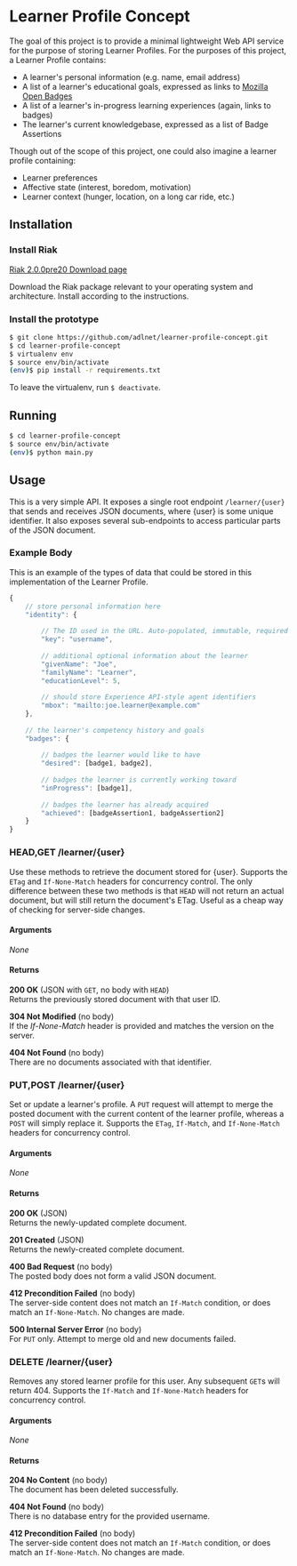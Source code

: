 ﻿# Learner Profile Concept

The goal of this project is to provide a minimal lightweight Web API service for the purpose of storing
Learner Profiles. For the purposes of this project, a Learner Profile contains:

* A learner's personal information (e.g. name, email address)
* A list of a learner's educational goals, expressed as links to [Mozilla Open Badges](http://openbadges.org/)
* A list of a learner's in-progress learning experiences (again, links to badges)
* The learner's current knowledgebase, expressed as a list of Badge Assertions

Though out of the scope of this project, one could also imagine a learner profile containing:
* Learner preferences
* Affective state (interest, boredom, motivation)
* Learner context (hunger, location, on a long car ride, etc.)


## Installation

### Install Riak

[Riak 2.0.0pre20 Download page](http://docs.basho.com/riak/2.0.0pre20/downloads/)

Download the Riak package relevant to your operating system and architecture. Install according to the
instructions.


### Install the prototype

```bash
$ git clone https://github.com/adlnet/learner-profile-concept.git
$ cd learner-profile-concept
$ virtualenv env
$ source env/bin/activate
(env)$ pip install -r requirements.txt
```

To leave the virtualenv, run `$ deactivate`.


## Running

```bash
$ cd learner-profile-concept
$ source env/bin/activate
(env)$ python main.py
```


## Usage

This is a very simple API. It exposes a single root endpoint `/learner/{user}` that sends and receives
JSON documents, where {user} is some unique identifier. It also exposes several sub-endpoints to access
particular parts of the JSON document.


### Example Body

This is an example of the types of data that could be stored in this implementation of the Learner Profile.

```javascript
{
	// store personal information here
	"identity": {
	
		// The ID used in the URL. Auto-populated, immutable, required
		"key": "username",
		
		// additional optional information about the learner
		"givenName": "Joe",      
		"familyName": "Learner",
		"educationLevel": 5,
		
		// should store Experience API-style agent identifiers
		"mbox": "mailto:joe.learner@example.com" 
	},
	
	// the learner's competency history and goals
	"badges": {
		
		// badges the learner would like to have
		"desired": [badge1, badge2],
		
		// badges the learner is currently working toward
		"inProgress": [badge1],
		
		// badges the learner has already acquired
		"achieved": [badgeAssertion1, badgeAssertion2]
	}
}
```


### HEAD,GET /learner/{user}

Use these methods to retrieve the document stored for {user}. Supports the `ETag` and `If-None-Match` headers for concurrency
control. The only difference between these two methods is that `HEAD` will not return an actual document, but will still
return the document's ETag. Useful as a cheap way of checking for server-side changes.

#### Arguments
*None*

#### Returns

__200 OK__ (JSON with `GET`, no body with `HEAD`)  
Returns the previously stored document with that user ID.

__304 Not Modified__ (no body)  
If the _If-None-Match_ header is provided and matches the version on the server.

__404 Not Found__ (no body)  
There are no documents associated with that identifier.


### PUT,POST /learner/{user}

Set or update a learner's profile. A `PUT` request will attempt to merge the posted document with the current content of the
learner profile, whereas a `POST` will simply replace it. Supports the `ETag`, `If-Match`, and `If-None-Match` headers for
concurrency control.

#### Arguments
*None*

#### Returns

__200 OK__ (JSON)  
Returns the newly-updated complete document.

__201 Created__ (JSON)  
Returns the newly-created complete document.

__400 Bad Request__ (no body)  
The posted body does not form a valid JSON document.

__412 Precondition Failed__ (no body)  
The server-side content does not match an `If-Match` condition, or does match an `If-None-Match`. No changes are made.

__500 Internal Server Error__ (no body)  
For `PUT` only. Attempt to merge old and new documents failed.


### DELETE /learner/{user}

Removes any stored learner profile for this user. Any subsequent `GET`s will return 404. Supports the `If-Match` and
`If-None-Match` headers for concurrency control.

#### Arguments
*None*

#### Returns

__204 No Content__ (no body)  
The document has been deleted successfully.

__404 Not Found__ (no body)  
There is no database entry for the provided username.

__412 Precondition Failed__ (no body)  
The server-side content does not match an `If-Match` condition, or does match an `If-None-Match`. No changes are made.

